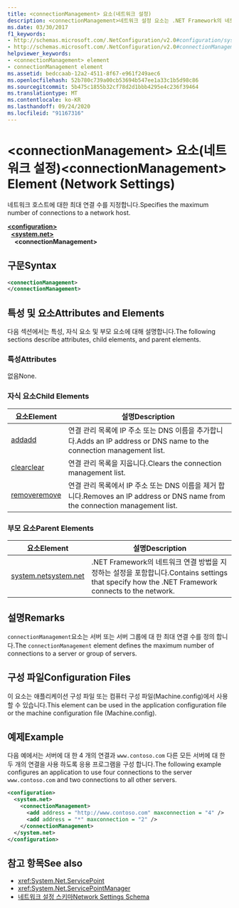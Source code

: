 ```yaml
---
title: <connectionManagement> 요소(네트워크 설정)
description: <connectionManagement>네트워크 설정 요소는 .NET Framework의 네트워크 호스트에 대 한 최대 연결 수를 지정 합니다.
ms.date: 03/30/2017
f1_keywords:
- http://schemas.microsoft.com/.NetConfiguration/v2.0#configuration/system.net/connectionManagement
- http://schemas.microsoft.com/.NetConfiguration/v2.0#connectionManagement
helpviewer_keywords:
- <connectionManagement> element
- connectionManagement element
ms.assetid: bedccaab-12a2-4511-8f67-e961f249aec6
ms.openlocfilehash: 52b780c739a00cb53694b547ee1a33c1b5d98c86
ms.sourcegitcommit: 5b475c1855b32cf78d2d1bbb4295e4c236f39464
ms.translationtype: MT
ms.contentlocale: ko-KR
ms.lasthandoff: 09/24/2020
ms.locfileid: "91167316"
---
```

# <a name="connectionmanagement-element-network-settings"></a><span data-ttu-id="c05ba-103">\<connectionManagement> 요소(네트워크 설정)</span><span class="sxs-lookup"><span data-stu-id="c05ba-103">\<connectionManagement> Element (Network Settings)</span></span>

<span data-ttu-id="c05ba-104">네트워크 호스트에 대한 최대 연결 수를 지정합니다.</span><span class="sxs-lookup"><span data-stu-id="c05ba-104">Specifies the maximum number of connections to a network host.</span></span>  

[**\<configuration>**](../configuration-element.md)\
&nbsp;&nbsp;[**\<system.net>**](system-net-element-network-settings.md)\
&nbsp;&nbsp;&nbsp;&nbsp;**\<connectionManagement>**

## <a name="syntax"></a><span data-ttu-id="c05ba-105">구문</span><span class="sxs-lookup"><span data-stu-id="c05ba-105">Syntax</span></span>  
  
```xml  
<connectionManagement>
</connectionManagement>  
```  
  
## <a name="attributes-and-elements"></a><span data-ttu-id="c05ba-106">특성 및 요소</span><span class="sxs-lookup"><span data-stu-id="c05ba-106">Attributes and Elements</span></span>  

 <span data-ttu-id="c05ba-107">다음 섹션에서는 특성, 자식 요소 및 부모 요소에 대해 설명합니다.</span><span class="sxs-lookup"><span data-stu-id="c05ba-107">The following sections describe attributes, child elements, and parent elements.</span></span>  
  
### <a name="attributes"></a><span data-ttu-id="c05ba-108">특성</span><span class="sxs-lookup"><span data-stu-id="c05ba-108">Attributes</span></span>  

 <span data-ttu-id="c05ba-109">없음</span><span class="sxs-lookup"><span data-stu-id="c05ba-109">None.</span></span>  
  
### <a name="child-elements"></a><span data-ttu-id="c05ba-110">자식 요소</span><span class="sxs-lookup"><span data-stu-id="c05ba-110">Child Elements</span></span>  
  
|<span data-ttu-id="c05ba-111">**요소**</span><span class="sxs-lookup"><span data-stu-id="c05ba-111">**Element**</span></span>|<span data-ttu-id="c05ba-112">**설명**</span><span class="sxs-lookup"><span data-stu-id="c05ba-112">**Description**</span></span>|  
|-----------------|---------------------|  
|[<span data-ttu-id="c05ba-113">add</span><span class="sxs-lookup"><span data-stu-id="c05ba-113">add</span></span>](add-element-for-connectionmanagement-network-settings.md)|<span data-ttu-id="c05ba-114">연결 관리 목록에 IP 주소 또는 DNS 이름을 추가합니다.</span><span class="sxs-lookup"><span data-stu-id="c05ba-114">Adds an IP address or DNS name to the connection management list.</span></span>|  
|[<span data-ttu-id="c05ba-115">clear</span><span class="sxs-lookup"><span data-stu-id="c05ba-115">clear</span></span>](clear-element-for-connectionmanagement-network-settings.md)|<span data-ttu-id="c05ba-116">연결 관리 목록을 지웁니다.</span><span class="sxs-lookup"><span data-stu-id="c05ba-116">Clears the connection management list.</span></span>|  
|[<span data-ttu-id="c05ba-117">remove</span><span class="sxs-lookup"><span data-stu-id="c05ba-117">remove</span></span>](remove-element-for-connectionmanagement-network-settings.md)|<span data-ttu-id="c05ba-118">연결 관리 목록에서 IP 주소 또는 DNS 이름을 제거 합니다.</span><span class="sxs-lookup"><span data-stu-id="c05ba-118">Removes an IP address or DNS name from the connection management list.</span></span>|  
  
### <a name="parent-elements"></a><span data-ttu-id="c05ba-119">부모 요소</span><span class="sxs-lookup"><span data-stu-id="c05ba-119">Parent Elements</span></span>  
  
|<span data-ttu-id="c05ba-120">**요소**</span><span class="sxs-lookup"><span data-stu-id="c05ba-120">**Element**</span></span>|<span data-ttu-id="c05ba-121">**설명**</span><span class="sxs-lookup"><span data-stu-id="c05ba-121">**Description**</span></span>|  
|-----------------|---------------------|  
|[<span data-ttu-id="c05ba-122">system.net</span><span class="sxs-lookup"><span data-stu-id="c05ba-122">system.net</span></span>](system-net-element-network-settings.md)|<span data-ttu-id="c05ba-123">.NET Framework의 네트워크 연결 방법을 지정하는 설정을 포함합니다.</span><span class="sxs-lookup"><span data-stu-id="c05ba-123">Contains settings that specify how the .NET Framework connects to the network.</span></span>|  
  
## <a name="remarks"></a><span data-ttu-id="c05ba-124">설명</span><span class="sxs-lookup"><span data-stu-id="c05ba-124">Remarks</span></span>  

 <span data-ttu-id="c05ba-125">`connectionManagement`요소는 서버 또는 서버 그룹에 대 한 최대 연결 수를 정의 합니다.</span><span class="sxs-lookup"><span data-stu-id="c05ba-125">The `connectionManagement` element defines the maximum number of connections to a server or group of servers.</span></span>  
  
## <a name="configuration-files"></a><span data-ttu-id="c05ba-126">구성 파일</span><span class="sxs-lookup"><span data-stu-id="c05ba-126">Configuration Files</span></span>  

 <span data-ttu-id="c05ba-127">이 요소는 애플리케이션 구성 파일 또는 컴퓨터 구성 파일(Machine.config)에서 사용할 수 있습니다.</span><span class="sxs-lookup"><span data-stu-id="c05ba-127">This element can be used in the application configuration file or the machine configuration file (Machine.config).</span></span>  
  
## <a name="example"></a><span data-ttu-id="c05ba-128">예제</span><span class="sxs-lookup"><span data-stu-id="c05ba-128">Example</span></span>  

 <span data-ttu-id="c05ba-129">다음 예에서는 서버에 대 한 4 개의 연결과 `www.contoso.com` 다른 모든 서버에 대 한 두 개의 연결을 사용 하도록 응용 프로그램을 구성 합니다.</span><span class="sxs-lookup"><span data-stu-id="c05ba-129">The following example configures an application to use four connections to the server `www.contoso.com` and two connections to all other servers.</span></span>  
  
```xml  
<configuration>  
  <system.net>  
    <connectionManagement>  
      <add address = "http://www.contoso.com" maxconnection = "4" />  
      <add address = "*" maxconnection = "2" />  
    </connectionManagement>  
  </system.net>  
</configuration>  
```  
  
## <a name="see-also"></a><span data-ttu-id="c05ba-130">참고 항목</span><span class="sxs-lookup"><span data-stu-id="c05ba-130">See also</span></span>

- <xref:System.Net.ServicePoint>
- <xref:System.Net.ServicePointManager>
- [<span data-ttu-id="c05ba-131">네트워크 설정 스키마</span><span class="sxs-lookup"><span data-stu-id="c05ba-131">Network Settings Schema</span></span>](index.md)
